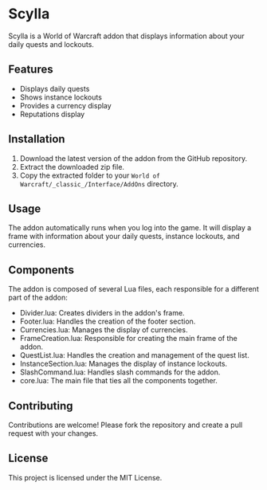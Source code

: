 # Scylla

Scylla is a World of Warcraft addon that displays information about your daily quests and lockouts.

## Features

- Displays daily quests
- Shows instance lockouts
- Provides a currency display
- Reputations display

## Installation

1. Download the latest version of the addon from the GitHub repository.
2. Extract the downloaded zip file.
3. Copy the extracted folder to your `World of Warcraft/_classic_/Interface/AddOns` directory.

## Usage

The addon automatically runs when you log into the game. It will display a frame with information about your daily quests, instance lockouts, and currencies.

## Components

The addon is composed of several Lua files, each responsible for a different part of the addon:

- Divider.lua: Creates dividers in the addon's frame.
- Footer.lua: Handles the creation of the footer section.
- Currencies.lua: Manages the display of currencies.
- FrameCreation.lua: Responsible for creating the main frame of the addon.
- QuestList.lua: Handles the creation and management of the quest list.
- InstanceSection.lua: Manages the display of instance lockouts.
- SlashCommand.lua: Handles slash commands for the addon.
- core.lua: The main file that ties all the components together.

## Contributing

Contributions are welcome! Please fork the repository and create a pull request with your changes.

## License

This project is licensed under the MIT License.
